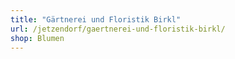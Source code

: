 ```yaml
---
title: "Gärtnerei und Floristik Birkl"
url: /jetzendorf/gaertnerei-und-floristik-birkl/
shop: Blumen
---
```

